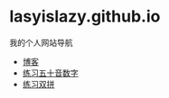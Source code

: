 # lasyislazy.github.io
我的个人网站导航

- [博客](https://www.lasy.site)
- [练习五十音数字](https://github.com/LasyIsLazy/japanese-number)
- [练习双拼](https://shuangpin.lasy.site)

